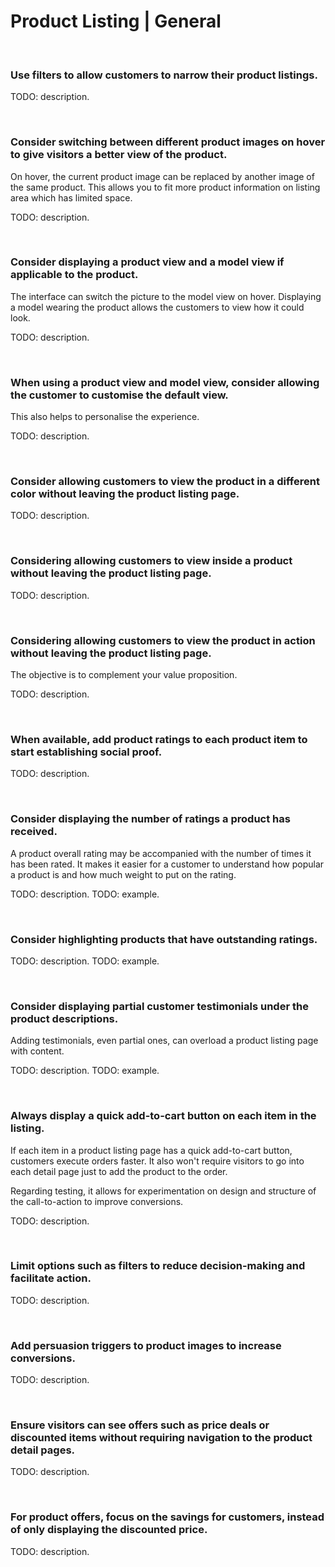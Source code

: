 # Product Listing | General

<br>


### Use filters to allow customers to narrow their product listings.

TODO: description.

<br>


### Consider switching between different product images on hover to give visitors a better view of the product.

On hover, the current product image can be replaced by another image of the same product. This allows you to fit more product information on listing area which
has limited space.

TODO: description.

<br>


### Consider displaying a product view and a model view if applicable to the product.

The interface can switch the picture to the model view on hover. Displaying a model wearing the product allows the customers to view how it could look.

TODO: description.

<br>

### When using a product view and model view, consider allowing the customer to customise the default view.

This also helps to personalise the experience.

TODO: description.

<br>


### Consider allowing customers to view the product in a different color without leaving the product listing page.

TODO: description.

<br>


### Considering allowing customers to view inside a product without leaving the product listing page.

TODO: description.

<br>


### Considering allowing customers to view the product in action without leaving the product listing page.

The objective is to complement your value proposition.

TODO: description.

<br>


### When available, add product ratings to each product item to start establishing social proof.

TODO: description.

<br>


### Consider displaying the number of ratings a product has received.

A product overall rating may be accompanied with the number of times it has been rated. It makes it easier for a customer to understand how popular a product is and how
much weight to put on the rating.

TODO: description.
TODO: example.

<br>


### Consider highlighting products that have outstanding ratings.

TODO: description.
TODO: example.

<br>


### Consider displaying partial customer testimonials under the product descriptions.

Adding testimonials, even partial ones, can overload a product listing page with content.

TODO: description.
TODO: example.

<br>


### Always display a quick add-to-cart button on each item in the listing.

If each item in a product listing page has a quick add-to-cart button, customers execute orders faster. It also won't require visitors to go into each detail page just to
add the product to the order.

Regarding testing, it allows for experimentation on design and structure of the call-to-action to improve conversions.

TODO: description.

<br>


### Limit options such as filters to reduce decision-making and facilitate action.


TODO: description.

<br>


### Add persuasion triggers to product images to increase conversions.

TODO: description.

<br>


### Ensure visitors can see offers such as price deals or discounted items without requiring navigation to the product detail pages.

TODO: description.

<br>


### For product offers, focus on the savings for customers, instead of only displaying the discounted price.

TODO: description.

<br>


